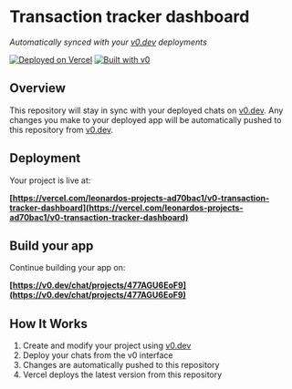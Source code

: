 # Transaction tracker dashboard

*Automatically synced with your [v0.dev](https://v0.dev) deployments*

[![Deployed on Vercel](https://img.shields.io/badge/Deployed%20on-Vercel-black?style=for-the-badge&logo=vercel)](https://vercel.com/leonardos-projects-ad70bac1/v0-transaction-tracker-dashboard)
[![Built with v0](https://img.shields.io/badge/Built%20with-v0.dev-black?style=for-the-badge)](https://v0.dev/chat/projects/477AGU6EoF9)

## Overview

This repository will stay in sync with your deployed chats on [v0.dev](https://v0.dev).
Any changes you make to your deployed app will be automatically pushed to this repository from [v0.dev](https://v0.dev).

## Deployment

Your project is live at:

**[https://vercel.com/leonardos-projects-ad70bac1/v0-transaction-tracker-dashboard](https://vercel.com/leonardos-projects-ad70bac1/v0-transaction-tracker-dashboard)**

## Build your app

Continue building your app on:

**[https://v0.dev/chat/projects/477AGU6EoF9](https://v0.dev/chat/projects/477AGU6EoF9)**

## How It Works

1. Create and modify your project using [v0.dev](https://v0.dev)
2. Deploy your chats from the v0 interface
3. Changes are automatically pushed to this repository
4. Vercel deploys the latest version from this repository